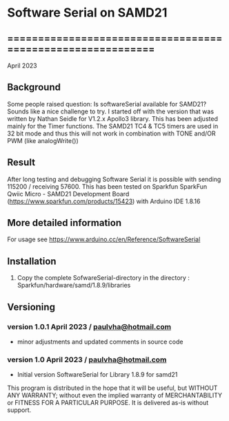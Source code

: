 # Software Serial on SAMD21

## ===========================================================
April 2023

## Background

Some people raised question: Is softwareSerial available for SAMD21?
Sounds like a nice challenge to try. I started off with the version that was written by Nathan Seidle for V1.2.x Apollo3 library.
This has been adjusted mainly for the Timer functions. The SAMD21 TC4 & TC5 timers are used in 32 bit mode and thus this will not work in combination with TONE and/OR PWM (like analogWrite())

## Result

After long testing and debugging Software Serial it is possible with sending 115200 / receiving 57600.
This has been tested on Sparkfun SparkFun Qwiic Micro - SAMD21 Development Board (https://www.sparkfun.com/products/15423) with Arduino IDE 1.8.16

## More detailed information

For usage see https://www.arduino.cc/en/Reference/SoftwareSerial

## Installation

1. Copy the complete SofwareSerial-directory in the directory :   Sparkfun/hardware/samd/1.8.9/libraries

## Versioning

### version 1.0.1 April 2023 / paulvha@hotmail.com
 * minor adjustments and updated comments in source code

### version 1.0 April 2023 / paulvha@hotmail.com
 * Initial version SoftwareSerial for Library 1.8.9 for samd21

This program is distributed in the hope that it will be useful, but WITHOUT ANY WARRANTY; without even the implied warranty of  MERCHANTABILITY or FITNESS FOR A PARTICULAR PURPOSE. It is delivered as-is without support.
